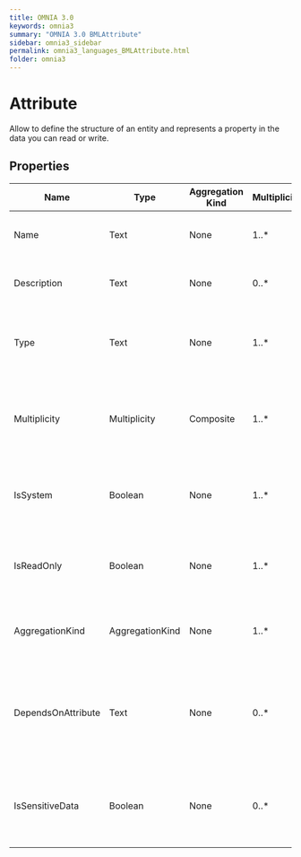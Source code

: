 ```yaml
---
title: OMNIA 3.0
keywords: omnia3
summary: "OMNIA 3.0 BMLAttribute"
sidebar: omnia3_sidebar
permalink: omnia3_languages_BMLAttribute.html
folder: omnia3
---
```


# Attribute
Allow to define the structure of an entity and represents a property in the data you can read or write.
## Properties

| Name | Type | Aggregation Kind | Multiplicity | Description |
| --------- | --------- | --------- | --------- | --------- |
| Name | Text | None | 1..* | The name of the entity (unique identifier). |
| Description | Text | None | 0..* | The textual explanation of the entities' purpose. |
| Type | Text | None | 1..* | The data type: can be a Primitive, an Enumeration or a reference to an Entity. |
| Multiplicity | Multiplicity | Composite | 1..* | The representation of the minimum and maximum number of records. |
| IsSystem | Boolean | None | 1..* | Indicates if the attribute is generated by the platform or user-defined. |
| IsReadOnly | Boolean | None | 1..* | Indicates if the attribute’s value can be changed by the user’s input |
| AggregationKind | AggregationKind | None | 1..* | The nature of connection between the entity and the data type. |
| DependsOnAttribute | Text | None | 0..* | In Shared attributes whose Type is from a custom Data Source, indicates the attribute used to identify the Data Source. |
| IsSensitiveData | Boolean | None | 0..* | Indicates  if contains sensitive data. If so, the information can be destroyed. |


